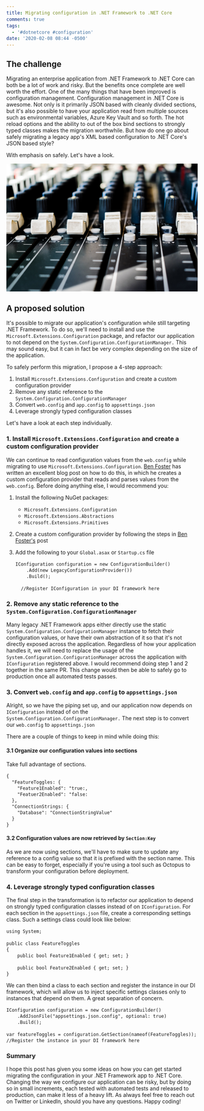 ```yaml
---
title: Migrating configuration in .NET Framework to .NET Core
comments: true
tags:
  - '#dotnetcore #configuration'
date: '2020-02-08 08:44 -0500'
---
```

## The challenge

Migrating an enterprise application from .NET Framework to .NET Core can both be a lot of work and risky. But the benefits once complete are well worth the effort. One of the many things that have been improved is configuration management. Configuration management in .NET Core is awesome. Not only is it primarily JSON based with cleanly divided sections, but it's also possible to have your application read from multiple sources such as environmental variables, Azure Key Vault and so forth. The hot reload options and the ability to out of the box bind sections to strongly typed classes makes the migration worthwhile. But how do one go about safely migrating a legacy app's XML based configuration to .NET Core's JSON based style? 

With emphasis on safely. Let's have a look. 

![](/images/post-images/rima-kruciene-gpKe3hmIawg-unsplash.jpg)

## A proposed solution

It's possible to migrate our application's configuration while still targeting .NET Framework. To do so, we'll need to install and use the `Microsoft.Extensions.Configuration` package, and refactor our application to not depend on the `System.Configuration.ConfigurationManager.` This may sound easy, but it can in fact be very complex depending on the size of the application.

To safely perform this migration, I propose a 4-step approach:

1. Install `Microsoft.Extensions.Configuration` and create a custom configuration provider 
2. Remove any static reference to the `System.Configuration.ConfigurationManager`
3. Convert `web.config` and `app.config` to `appsettings.json`
4. Leverage strongly typed configuration classes

Let's have a look at each step individually.

### 1. Install `Microsoft.Extensions.Configuration` and create a custom configuration provider

We can continue to read configuration values from the `web.config` while migrating to use `Microsoft.Extensions.Configuration`. [Ben Foster](https://benfoster.io/blog/net-core-configuration-legacy-projects) has written an excellent blog post on how to do this, in which he creates a custom configuration provider that reads and parses values from the `web.config`. Before doing anything else, I would recommend you:

1. Install the following NuGet packages:

   * `Microsoft.Extensions.Configuration`
   * `Microsoft.Extensions.Abstractions`
   * `Microsoft.Extensions.Primitives`
2. Create a custom configuration provider by following the steps in [Ben Foster's](https://benfoster.io/blog/net-core-configuration-legacy-projects) post
3. Add the following to your `Global.asax` or `Startup.cs` file

   ```
   IConfiguration configuration = new ConfigurationBuilder()
       .Add(new LegacyConfigurationProvider())
       .Build();
       
     //Register IConfiguration in your DI framework here
   ```

### 2. Remove any static reference to the `System.Configuration.ConfigurationManager`

Many legacy .NET Framework apps either directly use the static `System.Configuration.ConfigurationManager` instance to fetch their configuration values, or have their own abstraction of it so that it's not directly exposed across the application. Regardless of how your application handles it, we will need to replace the usage of the `System.Configuration.ConfigurationManager` across the application with `IConfiguration` registered above. I would recommend doing step 1 and 2 together in the same PR. This change would then be able to safely go to production once all automated tests passes.  

### 3.  Convert `web.config` and `app.config` to `appsettings.json`

Alright, so we have the piping set up, and our application now depends on `IConfiguration` instead of on the `System.Configuration.ConfigurationManager.` The next step is to convert our `web.config` to `appsettings.json`

There are a couple of things to keep in mind while doing this:

#### 3.1 Organize our configuration values into sections

Take full advantage of sections.

```
{
  "FeatureToggles: {
    "Feature1Enabled": "true:,
    "Featuer2Enabled": "false:
  },
  "ConnectionStrings: {
    "Database": "ConnectionStringValue"
  }
}
```

#### 3.2 Configuration values are now retrieved by `Section:Key`

As we are now using sections, we'll have to make sure to update any reference to a config value so that it is prefixed with the section name. This can be easy to forget, especially if you're using a tool such as Octopus to transform your configuration before deployment.

### 4. Leverage strongly typed configuration classes

The final step in the transformation is to refactor our application to depend on strongly typed configuration classes instead of on `IConfiguration`. For each section in the `appsettings.json` file, create a corresponding settings class. Such a settings class could look like below:

```
using System; 

public class FeatureToggles 
{
    public bool Feature1Enabled { get; set; }
  
    public bool Feature2Enabled { get; set; }
}
```

We can then bind a class to each section and register the instance in our DI framework, which will allow us to inject specific settings classes only to instances that depend on them. A great separation of concern.

```
IConfiguration configuration = new ConfigurationBuilder()
    .AddJsonFile("appsettings.json.config", optional: true)
    .Build();
    
var featureToggles = configuration.GetSection(nameof(FeatureToggles));
//Register the instance in your DI framework here
```

### Summary

I hope this post has given you some ideas on how you can get started migrating the configuration in your .NET Framework app to .NET Core. Changing the way we configure our application can be risky, but by doing so in small increments, each tested with automated tests and released to production, can make it less of a heavy lift. As always feel free to reach out on Twitter or LinkedIn, should you have any questions. Happy coding!
